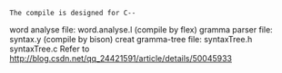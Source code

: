     The compile is designed for C--
word analyse file:
    word.analyse.l (compile by flex)
gramma parser file:
    syntax.y (compile by bison)
creat gramma-tree file:
    syntaxTree.h
    syntaxTree.c
Refer to http://blog.csdn.net/qq_24421591/article/details/50045933

